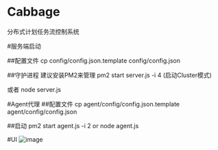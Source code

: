Cabbage
=======
分布式计划任务流控制系统

#服务端启动

##配置文件
cp config/config.json.template config/config.json

##守护进程
建议安装PM2来管理
pm2 start server.js -i 4 (启动Cluster模式)

或者
node server.js

#Agent代理
##配置文件
cp agent/config/config.json.template agent/config/config.json

##启动
pm2 start agent.js -i 2 
or
node agent.js


#UI
![image]('https://raw.githubusercontent.com/sevnote/cabbage/master/image/screenshot.jpg')
